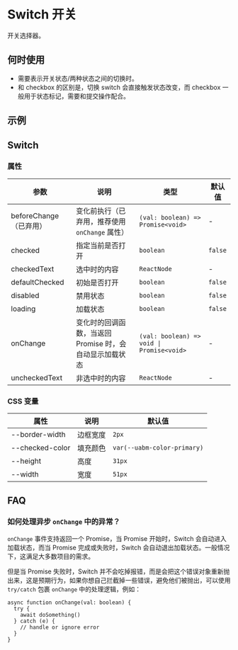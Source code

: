 # Switch 开关

开关选择器。

## 何时使用

- 需要表示开关状态/两种状态之间的切换时。
- 和 checkbox 的区别是，切换 switch 会直接触发状态改变，而 checkbox 一般用于状态标记，需要和提交操作配合。

## 示例

<code src="./demos/demo1.tsx"></code>

<code src="./demos/demo2.tsx"></code>

## Switch

### 属性

| 参数 | 说明 | 类型 | 默认值 |
| --- | --- | --- | --- |
| beforeChange（已弃用） | 变化前执行（已弃用，推荐使用 `onChange` 属性） | `(val: boolean) => Promise<void>` | - |
| checked | 指定当前是否打开 | `boolean` | `false` |
| checkedText | 选中时的内容 | `ReactNode` | - |
| defaultChecked | 初始是否打开 | `boolean` | `false` |
| disabled | 禁用状态 | `boolean` | `false` |
| loading | 加载状态 | `boolean` | `false` |
| onChange | 变化时的回调函数，当返回 Promise 时，会自动显示加载状态 | `(val: boolean) => void \| Promise<void>` | - |
| uncheckedText | 非选中时的内容 | `ReactNode` | - |

### CSS 变量

| 属性            | 说明     | 默认值                      |
| --------------- | -------- | --------------------------- |
| --border-width  | 边框宽度 | `2px`                       |
| --checked-color | 填充颜色 | `var(--uabm-color-primary)` |
| --height        | 高度     | `31px`                      |
| --width         | 宽度     | `51px`                      |

## FAQ

### 如何处理异步 `onChange` 中的异常？

`onChange` 事件支持返回一个 Promise，当 Promise 开始时，Switch 会自动进入加载状态，而当 Promise 完成或失败时，Switch 会自动退出加载状态。一般情况下，这满足大多数项目的需求。

但是当 Promise 失败时，Switch 并不会吃掉报错，而是会把这个错误对象重新抛出来，这是预期行为，如果你想自己拦截掉一些错误，避免他们被抛出，可以使用 `try/catch` 包裹 `onChange` 中的处理逻辑，例如：

```tsx
async function onChange(val: boolean) {
  try {
    await doSomething()
  } catch (e) {
    // handle or ignore error
  }
}
```
